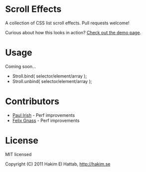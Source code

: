# Scroll Effects

A collection of CSS list scroll effects. Pull requests welcome!

Curious about how this looks in action? [Check out the demo page](http://lab.hakim.se/scroll-effects/).

# Usage

Coming soon...
- Stroll.bind( selector/element/array );
- Stroll.unbind( selector/element/array );

# Contributors

- [Paul Irish](http://paulirish.com) - Perf improvements
- [Felix Gnass](http://fgnass.github.com) - Perf improvements

# License

MIT licensed

Copyright (C) 2011 Hakim El Hattab, http://hakim.se